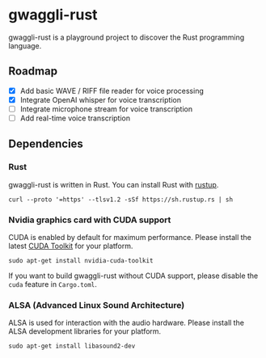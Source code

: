 # gwaggli-rust

gwaggli-rust is a playground project to discover the Rust programming language.

## Roadmap

- [x] Add basic WAVE / RIFF file reader for voice processing
- [x] Integrate OpenAI whisper for voice transcription
- [ ] Integrate microphone stream for voice transcription
- [ ] Add real-time voice transcription

## Dependencies

### Rust

gwaggli-rust is written in Rust. You can install Rust with [rustup](https://rustup.rs/).

```
curl --proto '=https' --tlsv1.2 -sSf https://sh.rustup.rs | sh
```

### Nvidia graphics card with CUDA support

CUDA is enabled by default for maximum performance. Please install the latest [CUDA Toolkit](https://developer.nvidia.com/cuda-downloads) for your platform.

```
sudo apt-get install nvidia-cuda-toolkit
```

If you want to build gwaggli-rust without CUDA support, please disable the `cuda` feature in `Cargo.toml`.

### ALSA (Advanced Linux Sound Architecture)

ALSA is used for interaction with the audio hardware. Please install the ALSA development libraries for your platform.

```
sudo apt-get install libasound2-dev
```
